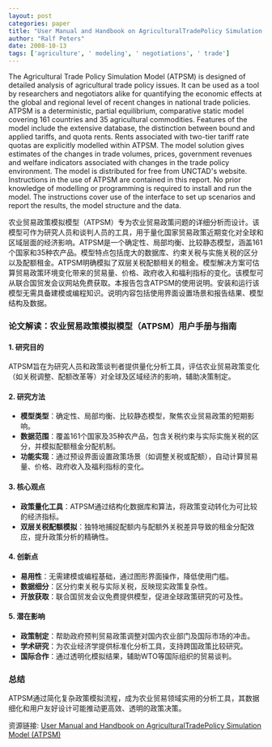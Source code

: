 ```yaml
---
layout: post
categories: paper
title: "User Manual and Handbook on AgriculturalTradePolicy Simulation Model (ATPSM)"
author: "Ralf Peters"
date: 2008-10-13
tags: ['agriculture', ' modeling', ' negotiations', ' trade']
---
```


The Agricultural Trade Policy Simulation Model (ATPSM) is designed of detailed analysis of agricultural trade policy issues. It can be used as a tool by researchers and negotiators alike for quantifying the economic effects at the global and regional level of recent changes in national trade policies. ATPSM is a deterministic, partial equilibrium, comparative static model covering 161 countries and 35 agricultural commodities. Features of the model include the extensive database, the distinction between bound and applied tariffs, and quota rents. Rents associated with two-tier tariff rate quotas are explicitly modelled within ATPSM. The model solution gives estimates of the changes in trade volumes, prices, government revenues and welfare indicators associated with changes in the trade policy environment. The model is distributed for free from UNCTAD's website. Instructions in the use of ATPSM are contained in this report. No prior knowledge of modelling or programming is required to install and run the model. The instructions cover use of the interface to set up scenarios and report the results, the model structure and the data.

农业贸易政策模拟模型（ATPSM）专为农业贸易政策问题的详细分析而设计。该模型可作为研究人员和谈判人员的工具，用于量化国家贸易政策近期变化对全球和区域层面的经济影响。ATPSM是一个确定性、局部均衡、比较静态模型，涵盖161个国家和35种农产品。模型特点包括庞大的数据库、约束关税与实施关税的区分以及配额租金。ATPSM明确模拟了双层关税配额相关的租金。模型解决方案可估算贸易政策环境变化带来的贸易量、价格、政府收入和福利指标的变化。该模型可从联合国贸发会议网站免费获取。本报告包含ATPSM的使用说明。安装和运行该模型无需具备建模或编程知识。说明内容包括使用界面设置场景和报告结果、模型结构及数据。

### **论文解读：农业贸易政策模拟模型（ATPSM）用户手册与指南**  

#### **1. 研究目的**  
ATPSM旨在为研究人员和政策谈判者提供量化分析工具，评估农业贸易政策变化（如关税调整、配额改革等）对全球及区域经济的影响，辅助决策制定。  

#### **2. 研究方法**  
- **模型类型**：确定性、局部均衡、比较静态模型，聚焦农业贸易政策的短期影响。  
- **数据范围**：覆盖161个国家及35种农产品，包含关税约束与实际实施关税的区分，并模拟配额租金分配机制。  
- **功能实现**：通过预设界面设置政策场景（如调整关税或配额），自动计算贸易量、价格、政府收入及福利指标的变化。  

#### **3. 核心观点**  
- **政策量化工具**：ATPSM通过结构化数据库和算法，将政策变动转化为可比较的经济指标。  
- **双层关税配额模拟**：独特地捕捉配额内与配额外关税差异导致的租金分配效应，提升政策分析的精确性。  

#### **4. 创新点**  
- **易用性**：无需建模或编程基础，通过图形界面操作，降低使用门槛。  
- **数据细分**：区分约束关税与实际关税，反映现实政策复杂性。  
- **开放获取**：联合国贸发会议免费提供模型，促进全球政策研究的可及性。  

#### **5. 潜在影响**  
- **政策制定**：帮助政府预判贸易政策调整对国内农业部门及国际市场的冲击。  
- **学术研究**：为农业经济学提供标准化分析工具，支持跨国政策比较研究。  
- **国际合作**：通过透明化模拟结果，辅助WTO等国际组织的贸易谈判。  

### **总结**  
ATPSM通过简化复杂政策模拟流程，成为农业贸易领域实用的分析工具，其数据细化和用户友好设计可能推动更高效、透明的政策决策。

资源链接: [User Manual and Handbook on AgriculturalTradePolicy Simulation Model (ATPSM)](https://papers.ssrn.com/sol3/papers.cfm?abstract_id=1281524)
